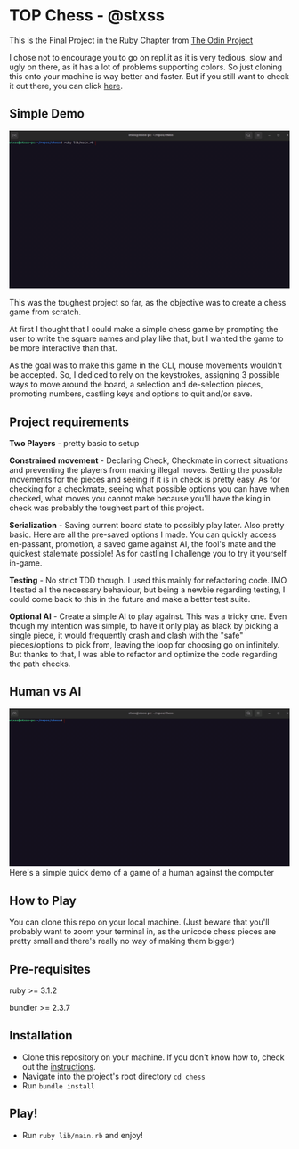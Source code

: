 # TOP Chess - @stxss
This is the Final Project in the Ruby Chapter from [The Odin Project](https://www.theodinproject.com/lessons/ruby-mastermind)

I chose not to encourage you to go on repl.it as it is very tedious, slow and ugly on there, as it has a lot of problems supporting colors. So just cloning this onto your machine is way better and faster. But if you still want to check it out there, you can click [here](https://replit.com/@stxss/Chess).

## Simple Demo
<img src="./demos/human_vs_human.gif"><br>

This was the toughest project so far, as the objective was to create a chess game from scratch.

At first I thought that I could make a simple chess game by prompting the user to write the square names and play like that, but I wanted the game to be more interactive than that.

As the goal was to make this game in the CLI, mouse movements wouldn't be accepted. So, I dediced to rely on the keystrokes, assigning 3 possible ways to move around the board, a selection and de-selection pieces, promoting numbers, castling keys and options to quit and/or save.

## Project requirements
**Two Players** - pretty basic to setup

**Constrained movement** - Declaring Check, Checkmate in correct situations and preventing the players from making illegal moves. Setting the possible movements for the pieces and seeing if it is in check is pretty easy. As for checking for a checkmate, seeing what possible options you can have when checked, what moves you cannot make because you'll have the king in check was probably the toughest part of this project.

**Serialization** - Saving current board state to possibly play later. Also pretty basic. Here are all the pre-saved options I made. You can quickly access en-passant, promotion, a saved game against AI, the fool's mate and the quickest stalemate possible! As for castling I challenge you to try it yourself in-game.

**Testing** - No strict TDD though. I used this mainly for refactoring code. IMO I tested all the necessary behaviour, but being a newbie regarding testing, I could come back to this in the future and make a better test suite.

**Optional AI** - Create a simple AI to play against. This was a tricky one. Even though my intention was simple, to have it only play as black by picking a single piece, it would frequently crash and clash with the "safe" pieces/options to pick from, leaving the loop for choosing go on infinitely. But thanks to that, I was able to refactor and optimize the code regarding the path checks.

## Human vs AI
<img src="./demos/human_vs_ai.gif"><br>
Here's a simple quick demo of a game of a human against the computer

## How to Play
You can clone this repo on your local machine. (Just beware that you'll probably want to zoom your terminal in, as the unicode chess pieces are pretty small and there's really no way of making them bigger)

## Pre-requisites
ruby >= 3.1.2

bundler >= 2.3.7

## Installation
 - Clone this repository on your machine. If you don't know how to, check out the [instructions](https://docs.github.com/en/repositories/creating-and-managing-repositories/cloning-a-repository).
 - Navigate into the project's root directory `cd chess`
 - Run `bundle install`


## Play!
 - Run `ruby lib/main.rb` and enjoy!


